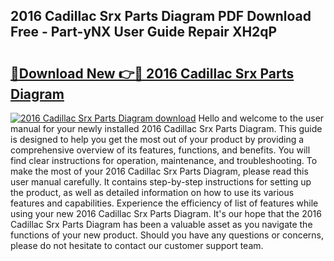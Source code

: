 ## 2016 Cadillac Srx Parts Diagram PDF Download Free - Part-yNX User Guide Repair XH2qP

# <h2><a href="http://dfpspg.blite.top/?on=2016+Cadillac+Srx+Parts+Diagram">🔗Download New 👉🔴 2016 Cadillac Srx Parts Diagram</a></h2>

[![2016 Cadillac Srx Parts Diagram download](https://i.imgur.com/lujVjoI.png)](http://dfpspg.blite.top/?on=2016+Cadillac+Srx+Parts+Diagram)
Hello and welcome to the user manual for your newly installed 2016 Cadillac Srx Parts Diagram. This guide is designed to help you get the most out of your product by providing a comprehensive overview of its features, functions, and benefits. You will find clear instructions for operation, maintenance, and troubleshooting. To make the most of your 2016 Cadillac Srx Parts Diagram, please read this user manual carefully. It contains step-by-step instructions for setting up the product, as well as detailed information on how to use its various features and capabilities. Experience the efficiency of list of features while using your new 2016 Cadillac Srx Parts Diagram. It's our hope that the 2016 Cadillac Srx Parts Diagram has been a valuable asset as you navigate the functions of your new product. Should you have any questions or concerns, please do not hesitate to contact our customer support team.
